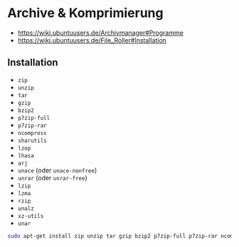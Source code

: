 # Archive & Komprimierung

+   <https://wiki.ubuntuusers.de/Archivmanager#Programme>
+   <https://wiki.ubuntuusers.de/File_Roller#Installation>



## Installation

+   `zip`
+   `unzip`
+   `tar`
+   `gzip`
+   `bzip2`
+   `p7zip-full`
+   `p7zip-rar`
+   `ncompress`
+   `sharutils`
+   `lzop`
+   `lhasa`
+   `arj`
+   `unace` (oder `unace-nonfree`)
+   `unrar` (oder `unrar-free`)
+   `lzip`
+   `lzma`
+   `rzip`
+   `unalz`
+   `xz-utils`
+   `unar`

```sh
sudo apt-get install zip unzip tar gzip bzip2 p7zip-full p7zip-rar ncompress sharutils lzop lhasa arj unace unrar lzip lzma rzip unalz xz-utils unar
```